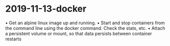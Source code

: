# 2019-11-13-docker

•	Get an alpine linux image up and running.
•	Start and stop containers from the command line using the docker command. Check the stats, etc.
•	Attach a persistent volume or mount, so that data persists between container restarts